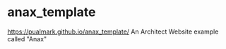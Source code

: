 # anax_template
https://pualmark.github.io/anax_template/
An Architect Website example called "Anax"
